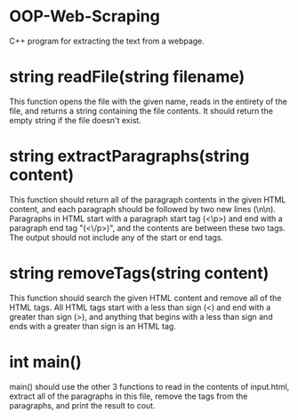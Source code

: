 # OOP-Web-Scraping
 C++ program for extracting the text from a webpage.  

<h1>string readFile(string filename)</h1>
   This function opens the file with the given name, reads in the entirety of the file, and returns a string containing the file contents.
   It should return the empty string if the file doesn't exist.
<h1>string extractParagraphs(string content)</h1>
   This function should return all of the paragraph contents in the given HTML content, and each paragraph should be followed by two new lines (\n\n).  Paragraphs in        HTML start with a paragraph start tag (<\p>) and end with a paragraph end tag "(<\/p>)", and the contents are between these two tags.  The output should not include any      of the start or end tags.
<h1>string removeTags(string content)</h1>
   This function should search the given HTML content and remove all of the HTML tags.  All HTML tags start with a less than sign (<) and end with a greater than sign      (>), and anything that begins with a less than sign and ends with a greater than sign is an HTML tag.
<h1>int main()</h1>
    main() should use the other 3 functions to read in the contents of input.html, extract all of the paragraphs in this file, remove the tags from the paragraphs, and       print the result to cout.
